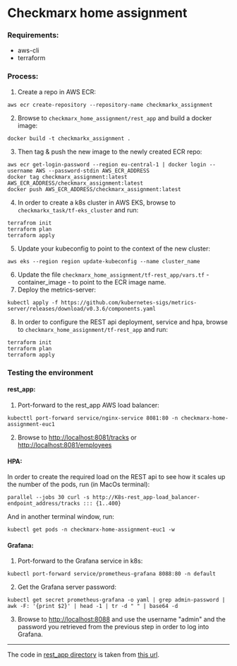 # Checkmarx home assignment

### Requirements:

- aws-cli
- terraform 

### Process:

1. Create a repo in AWS ECR:
```
aws ecr create-repository --repository-name checkmarkx_assignment
```
2. Browse to `checkmarx_home_assignment/rest_app` and build a docker image:
```
docker build -t checkmarkx_assignment .
```
3. Then tag & push the new image to the newly created ECR repo:

```
aws ecr get-login-password --region eu-central-1 | docker login --username AWS --password-stdin AWS_ECR_ADDRESS
docker tag checkmarx_assignment:latest AWS_ECR_ADDRESS/checkmarx_assignment:latest
docker push AWS_ECR_ADDRESS/checkmarx_assignment:latest
```

4. In order to create a k8s cluster in AWS EKS, browse to `checkmarkx_task/tf-eks_cluster` and run:

```
terrafrom init
terraform plan
terraform apply
```

5. Update your kubeconfig to point to the context of the new cluster:
```
aws eks --region region update-kubeconfig --name cluster_name
```
6. Update the file `checkmarx_home_assignment/tf-rest_app/vars.tf` - container_image - to point to the ECR image name.
7. Deploy the metrics-server:
```
kubectl apply -f https://github.com/kubernetes-sigs/metrics-server/releases/download/v0.3.6/components.yaml
```
8. In order to configure the REST api deployment, service and hpa, browse to `checkmarx_home_assignment/tf-rest_app` and run:

```
terraform init
terraform plan
terraform apply
```

### Testing the environment

#### rest_app:

1. Port-forward to the rest_app AWS load balancer:
```
kubecttl port-forward service/nginx-service 8081:80 -n checkmarx-home-assignment-euc1
```

2. Browse to [http://localhost:8081/tracks]() or [http://localhost:8081/employees]()

#### HPA:

In order to create the required load on the REST api to see how it scales up the number of the pods, run (in MacOs terminal):

```
parallel --jobs 30 curl -s http://K8s-rest_app-load_balancer-endpoint_address/tracks ::: {1..400}
```

And in another terminal window, run:

```
kubectl get pods -n checkmarx-home-assignment-euc1 -w
```

#### Grafana:

1. Port-forward to the Grafana service in k8s:
```
kubectl port-forward service/prometheus-grafana 8088:80 -n default
```

2. Get the Grafana server password:
```
kubectl get secret prometheus-grafana -o yaml | grep admin-password | awk -F: '{print $2}' | head -1 | tr -d " " | base64 -d
```

3. Browse to [http://localhost:8088]() and use the username "admin" and the password you retrieved from the previous step in order to log into Grafana.

*** 

The code in [rest_app directory](https://github.com/geek-kb/checkmarx_home_assignment/tree/master/rest_app) is taken from [this url](https://www.codementor.io/@sagaragarwal94/building-a-basic-restful-api-in-python-58k02xsiq).
